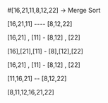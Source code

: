 #[16,21,11,8,12,22] -> Merge Sort

[16,21,11] ---- [8,12,22]

[16,21] , [11] - [8,12] , [22]
    
[16],[21],[11] - [8],[12],[22]
  
[16,21] , [11] - [8,12] , [22]

[11,16,21] -- [8,12,22]
 
[8,11,12,16,21,22]

